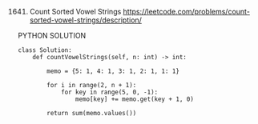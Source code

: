 1641. Count Sorted Vowel Strings
https://leetcode.com/problems/count-sorted-vowel-strings/description/

PYTHON SOLUTION
```
class Solution:
    def countVowelStrings(self, n: int) -> int:

        memo = {5: 1, 4: 1, 3: 1, 2: 1, 1: 1}

        for i in range(2, n + 1):
            for key in range(5, 0, -1):
                memo[key] += memo.get(key + 1, 0)
        
        return sum(memo.values())

```
